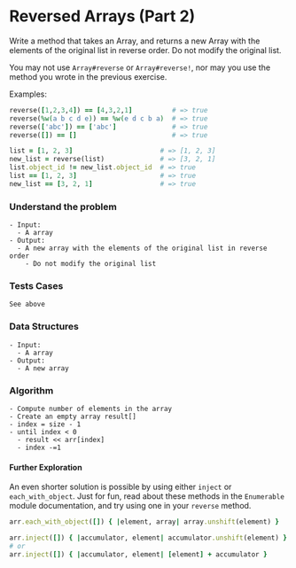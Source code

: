 # Reversed Arrays (Part 2)

Write a method that takes an Array, and returns a new Array with the elements of the original list in reverse order. Do not modify the original list.

You may not use `Array#reverse` or `Array#reverse!`, nor may you use the method you wrote in the previous exercise.

Examples:

```ruby
reverse([1,2,3,4]) == [4,3,2,1]          # => true
reverse(%w(a b c d e)) == %w(e d c b a)  # => true
reverse(['abc']) == ['abc']              # => true
reverse([]) == []                        # => true

list = [1, 2, 3]                      # => [1, 2, 3]
new_list = reverse(list)              # => [3, 2, 1]
list.object_id != new_list.object_id  # => true
list == [1, 2, 3]                     # => true
new_list == [3, 2, 1]                 # => true
```

### Understand the problem

```
- Input:
  - A array
- Output:
  - A new array with the elements of the original list in reverse order
  	- Do not modify the original list
```

### Tests Cases

```
See above
```

### Data Structures

```
- Input:
  - A array
- Output:
  - A new array
```

### Algorithm

```
- Compute number of elements in the array
- Create an empty array result[]
- index = size - 1
- until index < 0
  - result << arr[index]
  - index -=1
```



#### Further Exploration

An even shorter solution is possible by using either `inject` or `each_with_object`. Just for fun, read about these methods in the `Enumerable` module documentation, and try using one in your `reverse` method.

```ruby
arr.each_with_object([]) { |element, array| array.unshift(element) }
```

```ruby
arr.inject([]) { |accumulator, element| accumulator.unshift(element) }
# or
arr.inject([]) { |accumulator, element| [element] + accumulator }
```

